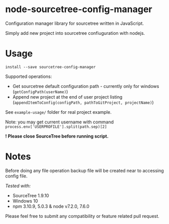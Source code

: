 # node-sourcetree-config-manager
Configuration manager library for sourcetree written in JavaScript.

Simply add new project into sourcetree confiuguration with nodejs.

# Usage

`install --save sourcetree-config-manager`

Supported operations:

- Get sourcetree default configuration path - currently only for windows (`getConfigPath(userName)`)
- Append new project at the end of user project listing (`appendItemToConfig(configPath, pathToGitProject, projectName)`)

See `example-usage/` folder for real project example.

Note: you may get current username with command `process.env['USERPROFILE'].split(path.sep)[2]`

**! Please close SourceTree before running script.**

# Notes

Before doing any file operation backup file will be created near to accessing config file.

*Tested with:*

- SourceTree 1.9.10
- Windows 10
- npm 3.10.9, 5.0.3 & node v7.2.0, 7.6.0

Please feel free to submit any compatibility or feature related pull request.
